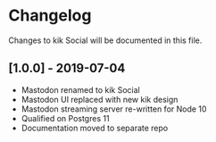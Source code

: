 # Changelog

Changes to kik Social will be documented in this file.

## [1.0.0] - 2019-07-04

- Mastodon renamed to kik Social
- Mastodon UI replaced with new kik design
- Mastodon streaming server re-written for Node 10
- Qualified on Postgres 11
- Documentation moved to separate repo